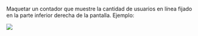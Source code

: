 Maquetar un contador que muestre la cantidad de usuarios en línea fijado en la parte inferior derecha de la pantalla. Ejemplo:

![](https://i.ibb.co/hLNcf06/Screen-Shot-2020-09-11-at-13-59-13.png)